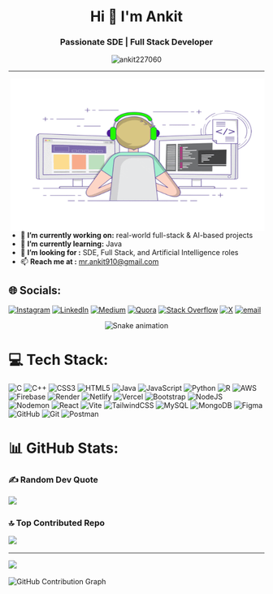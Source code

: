 <h1 align="center">Hi 👋 I'm Ankit</h1>
<h3 align="center">Passionate SDE | Full Stack Developer </h3>

<p align="center">
  
<img src="https://komarev.com/ghpvc/?username=ankit227060&label=Profile%20views&color=0e75b6&style=flat" alt="ankit227060" />

</p>

---
<img align="right" height="300" width="500" src="https://raw.githubusercontent.com/mikonoid/mikonoid/main/images/gifs/coder3.gif" />

- 🔭 **I’m currently working on:** real-world full-stack & AI-based projects
- 🌱 **I’m currently learning:** Java
- 👯 **I’m looking for :** SDE, Full Stack, and Artificial Intelligence roles
- 📫 **Reach me at :** mr.ankit910@gmail.com
 
## 🌐 Socials:
[![Instagram](https://img.shields.io/badge/Instagram-%23E4405F.svg?logo=Instagram&logoColor=white)](https://instagram.com/ankitghamdan) [![LinkedIn](https://img.shields.io/badge/LinkedIn-%230077B5.svg?logo=linkedin&logoColor=white)](https://linkedin.com/in/ankitghamdan) [![Medium](https://img.shields.io/badge/Medium-12100E?logo=medium&logoColor=white)](https://medium.com/@ankitghamdan106) [![Quora](https://img.shields.io/badge/Quora-%23B92B27.svg?logo=Quora&logoColor=white)](https://quora.com/profile/Ankit-4654) [![Stack Overflow](https://img.shields.io/badge/-Stackoverflow-FE7A16?logo=stack-overflow&logoColor=white)](https://stackoverflow.com/users/31063796) [![X](https://img.shields.io/badge/X-black.svg?logo=X&logoColor=white)](https://x.com/AnkitGhamdan) [![email](https://img.shields.io/badge/Email-D14836?logo=gmail&logoColor=white)](mailto:mr.ankit910@gmail.com) 

<!-- Snake Game Repo View -->

<div align="center">
  <img src="https://profile-readme-generator.com/assets/snake.svg" alt="Snake animation" />
</div>

# 💻 Tech Stack:
![C](https://img.shields.io/badge/c-%2300599C.svg?style=for-the-badge&logo=c&logoColor=white) ![C++](https://img.shields.io/badge/c++-%2300599C.svg?style=for-the-badge&logo=c%2B%2B&logoColor=white) ![CSS3](https://img.shields.io/badge/css3-%231572B6.svg?style=for-the-badge&logo=css3&logoColor=white) ![HTML5](https://img.shields.io/badge/html5-%23E34F26.svg?style=for-the-badge&logo=html5&logoColor=white) ![Java](https://img.shields.io/badge/java-%23ED8B00.svg?style=for-the-badge&logo=openjdk&logoColor=white) ![JavaScript](https://img.shields.io/badge/javascript-%23323330.svg?style=for-the-badge&logo=javascript&logoColor=%23F7DF1E) ![Python](https://img.shields.io/badge/python-3670A0?style=for-the-badge&logo=python&logoColor=ffdd54) ![R](https://img.shields.io/badge/r-%23276DC3.svg?style=for-the-badge&logo=r&logoColor=white) ![AWS](https://img.shields.io/badge/AWS-%23FF9900.svg?style=for-the-badge&logo=amazon-aws&logoColor=white) ![Firebase](https://img.shields.io/badge/firebase-%23039BE5.svg?style=for-the-badge&logo=firebase) ![Render](https://img.shields.io/badge/Render-%46E3B7.svg?style=for-the-badge&logo=render&logoColor=white) ![Netlify](https://img.shields.io/badge/netlify-%23000000.svg?style=for-the-badge&logo=netlify&logoColor=#00C7B7) ![Vercel](https://img.shields.io/badge/vercel-%23000000.svg?style=for-the-badge&logo=vercel&logoColor=white) ![Bootstrap](https://img.shields.io/badge/bootstrap-%238511FA.svg?style=for-the-badge&logo=bootstrap&logoColor=white) ![NodeJS](https://img.shields.io/badge/node.js-6DA55F?style=for-the-badge&logo=node.js&logoColor=white) ![Nodemon](https://img.shields.io/badge/NODEMON-%23323330.svg?style=for-the-badge&logo=nodemon&logoColor=%BBDEAD) ![React](https://img.shields.io/badge/react-%2320232a.svg?style=for-the-badge&logo=react&logoColor=%2361DAFB) ![Vite](https://img.shields.io/badge/vite-%23646CFF.svg?style=for-the-badge&logo=vite&logoColor=white) ![TailwindCSS](https://img.shields.io/badge/tailwindcss-%2338B2AC.svg?style=for-the-badge&logo=tailwind-css&logoColor=white) ![MySQL](https://img.shields.io/badge/mysql-4479A1.svg?style=for-the-badge&logo=mysql&logoColor=white) ![MongoDB](https://img.shields.io/badge/MongoDB-%234ea94b.svg?style=for-the-badge&logo=mongodb&logoColor=white) ![Figma](https://img.shields.io/badge/figma-%23F24E1E.svg?style=for-the-badge&logo=figma&logoColor=white) ![GitHub](https://img.shields.io/badge/github-%23121011.svg?style=for-the-badge&logo=github&logoColor=white) ![Git](https://img.shields.io/badge/git-%23F05033.svg?style=for-the-badge&logo=git&logoColor=white) ![Postman](https://img.shields.io/badge/Postman-FF6C37?style=for-the-badge&logo=postman&logoColor=white)
# 📊 GitHub Stats:


### ✍️ Random Dev Quote
![](https://quotes-github-readme.vercel.app/api?type=horizontal&theme=radical)

### 🔝 Top Contributed Repo
![](https://github-contributor-stats.vercel.app/api?username=ankit227060&limit=5&theme=dark&combine_all_yearly_contributions=true)

---
[![](https://visitcount.itsvg.in/api?id=ankit227060&icon=0&color=0)](https://visitcount.itsvg.in)

![GitHub Contribution Graph](https://github-readme-activity-graph.vercel.app/graph?username=ankit227060&theme=github-compact)

<!-- Proudly created with GPRM ( https://gprm.itsvg.in ) -->
